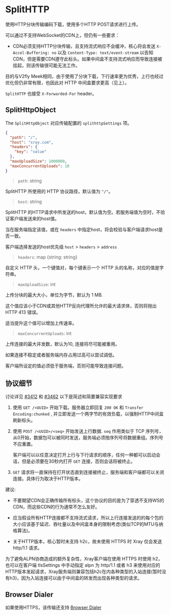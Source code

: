 # SplitHTTP

<Badge text="v1.8.16+" type="warning"/>

使用HTTP分块传输编码下载，使用多个HTTP POST请求进行上传。

可以通过不支持WebSocket的CDN上，但仍有一些要求：

- CDN必须支持HTTP分块传输，且支持流式响应不会缓冲，核心将会发送 `X-Accel-Buffering: no` 以及 `Content-Type: text/event-stream` 以告知CDN，但是需要CDN遵守此标头。如果中间盒不支持流式响应而导致连接被挂起，则该传输很可能无法工作。

目的与V2fly Meek相同，由于使用了分块下载，下行速率更为优秀，上行也经过优化但仍非常有限，也因此对 HTTP 中间盒要求更高（见上）。

`SplitHTTP` 也接受 `X-Forwarded-For` header。

## SplitHttpObject

The `SplitHttpObject` 对应传输配置的 `splithttpSettings` 项。

```json
{
  "path": "/",
  "host": "xray.com",
  "headers": {
    "key": "value"
  },
  "maxUploadSize": 1000000,
  "maxConcurrentUploads": 10 
}
```

> `path`: string

SplitHTTP 所使用的 HTTP 协议路径，默认值为 `"/"`。

> `host`: string

SplitHTTP 的HTTP请求中所发送的host，默认值为空。若服务端值为空时，不验证客户端发送来的host值。

当在服务端指定该值，或在 ```headers``` 中指定host，将会校验与客户端请求host是否一致。

客户端选择发送的host优先级 ```host``` >  ```headers``` > ```address```

> `headers`: map \{string: string\}

自定义 HTTP 头，一个键值对，每个键表示一个 HTTP 头的名称，对应的值是字符串。

> `maxUploadSize`: int

上传分块的最大大小，单位为字节，默认为 1 MB.

这个值应该小于CDN或其他HTTP反向代理所允许的最大请求体，否则将抛出 HTTP 413 错误。

适当提升这个值可以增加上传速率。

> `maxConcurrentUploads`: int

上传连接的最大并发数，默认为10, 连接将尽可能被重用。

如果连接不稳定或者服务端内存占用过高可以尝试调低。

客户端所设定的值必须低于服务端，否则可能导致连接问题。

## 协议细节

讨论详见 [#3412](https://github.com/XTLS/Xray-core/pull/3412) 和 [#3462](https://github.com/XTLS/Xray-core/pull/3462) 以下是简述和简要兼容实现要求

1. 使用 `GET /<UUID>` 开始下载。服务器立即回复 `200 OK` 和 `Transfer Encoding:chunked` , 并立即发送一个两字节的有效负载，以强制HTTP中间盒刷新标头。

2. 使用 `POST /<UUID>/<seq>` 开始发送上行数据. `seq` 作用类似于 TCP 序列号，从0开始，数据包可以被同时发送，服务端必须按序列号将数据重组。序列号不应重置。

   客户端可以以任意决定打开上行与下行请求的顺序，任何一种都可以启动会话，但是必须要在30秒内打开 `GET` 连接，否则会话将被终止。

4. `GET` 请求将一直保持在打开状态直到连接被终止，服务端和客户端都可以关闭连接。具体行为取决于HTTP版本。

建议:

* 不要期望CDN会正确传输所有标头，这个协议的目的是为了穿透不支持WS的CDN，而这些CDN的行为通常不怎么友好。

* 应当假设所有HTTP连接都不支持流式请求，所以上行连接发送的的每个包的大小应该基于延迟、吞吐量以及中间盒本身的限制考虑(类似TCP的MTU与纳格算法)。

* 关于HTTP版本，核心暂时未支持 h2c，故未使用 HTTPS 时 Xray 仅会发送 http/1.1 请求。 

为了避免ALPN协商造成的额外复杂性，Xray客户端在使用 HTTPS 时使用 h2，也可以在客户端 tlsSettings 中手动指定 alpn 为 http/1.1 或者 h3 来使用对应的HTTP版本发起请求，Xray服务端则兼容包括h2c在内各种类型的入站连接(暂时没有h3)，因为入站连接可以由于中间盒的转发而出现各种类型的请求。

## Browser Dialer

如果使用HTTPS，该传输还支持 [Browser Dialer](../features/browser_dialer.md)
